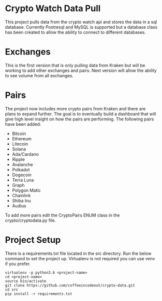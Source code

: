 # Crypto Watch Data Pull

This project pulls data from the crypto watch api and stores the data in a sql database. Currently Postresql and MySQL 
is supported but a database class has been created to allow the ability to connect to different databases. 

# Exchanges

This is the first version that is only pulling data from Kraken but will be working 
to add other exchanges and pairs. Next version will allow the ability to see volume
from all exchanges.

# Pairs

The project now includes more crypto pairs from Kraken and there are plans to expand further.
The goal is to eventually build a dashboard that will give high level insight on how the pairs
are performing. The following pairs have been added:

* Bitcoin
* Ethereum
* Litecoin
* Solana
* Ada/Cardano
* Ripple
* Avalanche
* Polkadot
* Dogecoin
* Terra Luna
* Graph
* Polygon Matic
* Chainlink
* Shiba Inu
* Audius

To add more pairs edit the CryptoPairs ENUM class in the crypto/cryptodata.py file. 

# Project Setup

There is a requirements.txt file located in the src directory. Run the below command
to set the project up. Virtualenv is not required you can use venv if you prefer.


```
virtualenv -p python3.6 <project-name>
cd <project-name>
source bin/activate
git clone https://github.com/coffeeincodeout/crypto-data.git
cd src 
pip install -r requirements.txt
```